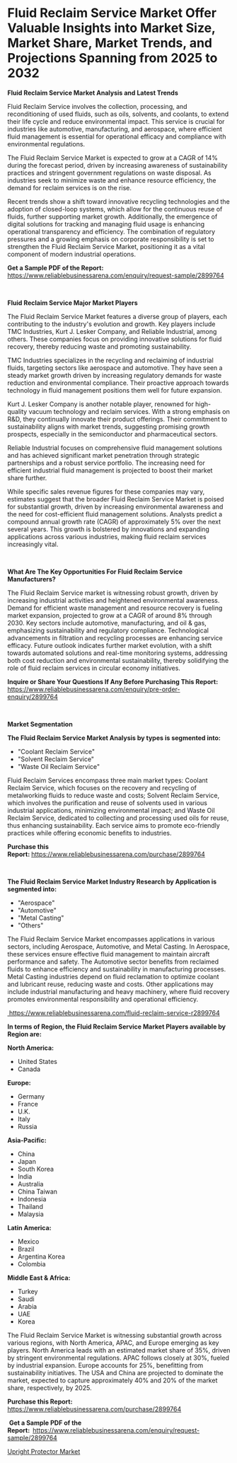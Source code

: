 <p><h1>Fluid Reclaim Service Market Offer Valuable Insights into Market Size, Market Share, Market Trends, and Projections Spanning from 2025 to 2032</h1></p><p><strong>Fluid Reclaim Service Market Analysis and Latest Trends</strong></p>
<p><p>Fluid Reclaim Service involves the collection, processing, and reconditioning of used fluids, such as oils, solvents, and coolants, to extend their life cycle and reduce environmental impact. This service is crucial for industries like automotive, manufacturing, and aerospace, where efficient fluid management is essential for operational efficacy and compliance with environmental regulations.</p><p>The Fluid Reclaim Service Market is expected to grow at a CAGR of 14% during the forecast period, driven by increasing awareness of sustainability practices and stringent government regulations on waste disposal. As industries seek to minimize waste and enhance resource efficiency, the demand for reclaim services is on the rise. </p><p>Recent trends show a shift toward innovative recycling technologies and the adoption of closed-loop systems, which allow for the continuous reuse of fluids, further supporting market growth. Additionally, the emergence of digital solutions for tracking and managing fluid usage is enhancing operational transparency and efficiency. The combination of regulatory pressures and a growing emphasis on corporate responsibility is set to strengthen the Fluid Reclaim Service Market, positioning it as a vital component of modern industrial operations.</p></p>
<p><strong>Get a Sample PDF of the Report:&nbsp;</strong> <a href="https://www.reliablebusinessarena.com/enquiry/request-sample/2899764?utm_campaign=1841&utm_medium=2&utm_source=Github&utm_content=ia&utm_term=16032025&utm_id=fluid-reclaim-service">https://www.reliablebusinessarena.com/enquiry/request-sample/2899764</a></p>
<p>&nbsp;</p>
<p><strong>Fluid Reclaim Service Major Market Players</strong></p>
<p><p>The Fluid Reclaim Service Market features a diverse group of players, each contributing to the industry's evolution and growth. Key players include TMC Industries, Kurt J. Lesker Company, and Reliable Industrial, among others. These companies focus on providing innovative solutions for fluid recovery, thereby reducing waste and promoting sustainability.</p><p>TMC Industries specializes in the recycling and reclaiming of industrial fluids, targeting sectors like aerospace and automotive. They have seen a steady market growth driven by increasing regulatory demands for waste reduction and environmental compliance. Their proactive approach towards technology in fluid management positions them well for future expansion.</p><p>Kurt J. Lesker Company is another notable player, renowned for high-quality vacuum technology and reclaim services. With a strong emphasis on R&D, they continually innovate their product offerings. Their commitment to sustainability aligns with market trends, suggesting promising growth prospects, especially in the semiconductor and pharmaceutical sectors.</p><p>Reliable Industrial focuses on comprehensive fluid management solutions and has achieved significant market penetration through strategic partnerships and a robust service portfolio. The increasing need for efficient industrial fluid management is projected to boost their market share further.</p><p>While specific sales revenue figures for these companies may vary, estimates suggest that the broader Fluid Reclaim Service Market is poised for substantial growth, driven by increasing environmental awareness and the need for cost-efficient fluid management solutions. Analysts predict a compound annual growth rate (CAGR) of approximately 5% over the next several years. This growth is bolstered by innovations and expanding applications across various industries, making fluid reclaim services increasingly vital.</p></p>
<p>&nbsp;</p>
<p><strong>What Are The Key Opportunities For Fluid Reclaim Service Manufacturers?</strong></p>
<p><p>The Fluid Reclaim Service market is witnessing robust growth, driven by increasing industrial activities and heightened environmental awareness. Demand for efficient waste management and resource recovery is fueling market expansion, projected to grow at a CAGR of around 8% through 2030. Key sectors include automotive, manufacturing, and oil & gas, emphasizing sustainability and regulatory compliance. Technological advancements in filtration and recycling processes are enhancing service efficacy. Future outlook indicates further market evolution, with a shift towards automated solutions and real-time monitoring systems, addressing both cost reduction and environmental sustainability, thereby solidifying the role of fluid reclaim services in circular economy initiatives.</p></p>
<p><strong>Inquire or Share Your Questions If Any Before Purchasing This Report:</strong> <a href="https://www.reliablebusinessarena.com/enquiry/pre-order-enquiry/2899764?utm_campaign=1841&utm_medium=2&utm_source=Github&utm_content=ia&utm_term=16032025&utm_id=fluid-reclaim-service">https://www.reliablebusinessarena.com/enquiry/pre-order-enquiry/2899764</a></p>
<p>&nbsp;</p>
<p><strong>Market Segmentation</strong></p>
<p><strong>The Fluid Reclaim Service Market Analysis by types is segmented into:</strong></p>
<p><ul><li>"Coolant Reclaim Service"</li><li>"Solvent Reclaim Service"</li><li>"Waste Oil Reclaim Service"</li></ul></p>
<p><p>Fluid Reclaim Services encompass three main market types: Coolant Reclaim Service, which focuses on the recovery and recycling of metalworking fluids to reduce waste and costs; Solvent Reclaim Service, which involves the purification and reuse of solvents used in various industrial applications, minimizing environmental impact; and Waste Oil Reclaim Service, dedicated to collecting and processing used oils for reuse, thus enhancing sustainability. Each service aims to promote eco-friendly practices while offering economic benefits to industries.</p></p>
<p><strong>Purchase this Report:&nbsp;</strong><a href="https://www.reliablebusinessarena.com/purchase/2899764?utm_campaign=1841&utm_medium=2&utm_source=Github&utm_content=ia&utm_term=16032025&utm_id=fluid-reclaim-service">https://www.reliablebusinessarena.com/purchase/2899764</a></p>
<p>&nbsp;</p>
<p><strong>The Fluid Reclaim Service Market Industry Research by Application is segmented into:</strong></p>
<p><ul><li>"Aerospace"</li><li>"Automotive"</li><li>"Metal Casting"</li><li>"Others"</li></ul></p>
<p><p>The Fluid Reclaim Service Market encompasses applications in various sectors, including Aerospace, Automotive, and Metal Casting. In Aerospace, these services ensure effective fluid management to maintain aircraft performance and safety. The Automotive sector benefits from reclaimed fluids to enhance efficiency and sustainability in manufacturing processes. Metal Casting industries depend on fluid reclamation to optimize coolant and lubricant reuse, reducing waste and costs. Other applications may include industrial manufacturing and heavy machinery, where fluid recovery promotes environmental responsibility and operational efficiency.</p></p>
<p><a href="https://www.reliablebusinessarena.com/fluid-reclaim-service-r2899764?utm_campaign=1841&utm_medium=2&utm_source=Github&utm_content=ia&utm_term=16032025&utm_id=fluid-reclaim-service">&nbsp;https://www.reliablebusinessarena.com/fluid-reclaim-service-r2899764</a></p>
<p><strong>In terms of Region, the Fluid Reclaim Service Market Players available by Region are:</strong></p>
<p>
    <p> <strong> North America: </strong>
        <ul>
            <li>United States</li>
            <li>Canada</li>
        </ul>
        </p> 
    <p> <strong> Europe: </strong>
        <ul>
            <li>Germany</li>
            <li>France</li>
            <li>U.K.</li>
            <li>Italy</li>
            <li>Russia</li>
        </ul>
        </p> 
    <p> <strong> Asia-Pacific: </strong>
        <ul>
            <li>China</li>
            <li>Japan</li>
            <li>South Korea</li>
            <li>India</li>
            <li>Australia</li>
            <li>China Taiwan</li>
            <li>Indonesia</li>
            <li>Thailand</li>
            <li>Malaysia</li>
        </ul>
        </p> 
    <p> <strong> Latin America: </strong>
        <ul>
            <li>Mexico</li>
            <li>Brazil</li>
            <li>Argentina Korea</li>
            <li>Colombia</li>
        </ul>
        </p> 
    <p> <strong> Middle East & Africa: </strong>
        <ul>
            <li>Turkey</li>
            <li>Saudi</li>
            <li>Arabia</li>
            <li>UAE</li>
            <li>Korea</li>
        </ul>
    </p>
    </p>
<p><p>The Fluid Reclaim Service Market is witnessing substantial growth across various regions, with North America, APAC, and Europe emerging as key players. North America leads with an estimated market share of 35%, driven by stringent environmental regulations. APAC follows closely at 30%, fueled by industrial expansion. Europe accounts for 25%, benefitting from sustainability initiatives. The USA and China are projected to dominate the market, expected to capture approximately 40% and 20% of the market share, respectively, by 2025.</p></p>
<p><strong>Purchase this Report: </strong><a href="https://www.reliablebusinessarena.com/purchase/2899764?utm_campaign=1841&utm_medium=2&utm_source=Github&utm_content=ia&utm_term=16032025&utm_id=fluid-reclaim-service">https://www.reliablebusinessarena.com/purchase/2899764</a></p>
<p>&nbsp;<strong>Get a Sample PDF of the Report:&nbsp;&nbsp;</strong><a href="https://www.reliablebusinessarena.com/enquiry/request-sample/2899764?utm_campaign=1841&utm_medium=2&utm_source=Github&utm_content=ia&utm_term=16032025&utm_id=fluid-reclaim-service">https://www.reliablebusinessarena.com/enquiry/request-sample/2899764</a></p>
<p><strong></strong></p>
<p><p><a href="https://github.com/julyju69/Market-Research-Report-List-6/blob/main/upright-protector-market.md?utm_campaign=1841&utm_medium=2&utm_source=Github&utm_content=ia&utm_term=16032025&utm_id=fluid-reclaim-service">Upright Protector Market</a></p></p>